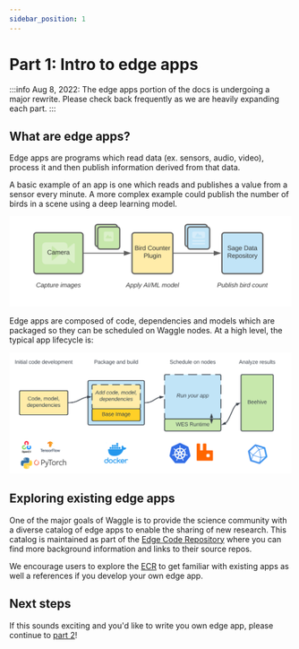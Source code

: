 ```yaml
---
sidebar_position: 1
---
```


# Part 1: Intro to edge apps

:::info
Aug 8, 2022: The edge apps portion of the docs is undergoing a major rewrite. Please check back frequently as we are heavily expanding each part.
:::

## What are edge apps?

Edge apps are programs which read data (ex. sensors, audio, video), process it and then publish information derived from that data.

A basic example of an app is one which reads and publishes a value from a sensor every minute. A more complex example could publish the number of birds in a scene using a deep learning model.

![Basic App](./images/plugin-basic.svg)

Edge apps are composed of code, dependencies and models which are packaged so they can be scheduled on Waggle nodes. At a high level, the typical app lifecycle is:

![Running App](./images/plugin-run.svg)

## Exploring existing edge apps

One of the major goals of Waggle is to provide the science community with a diverse catalog of edge apps to enable the sharing of new research. This catalog is maintained as part of the [Edge Code Repository](https://portal.sagecontinuum.org) where you can find more background information and links to their source repos.

We encourage users to explore the [ECR](/docs/about/architecture#edge-code-repository-ecr) to get familiar with existing apps as well a references if you develop your own edge app.

## Next steps

If this sounds exciting and you'd like to write you own edge app, please continue to [part 2](creating-an-edge-app)!
